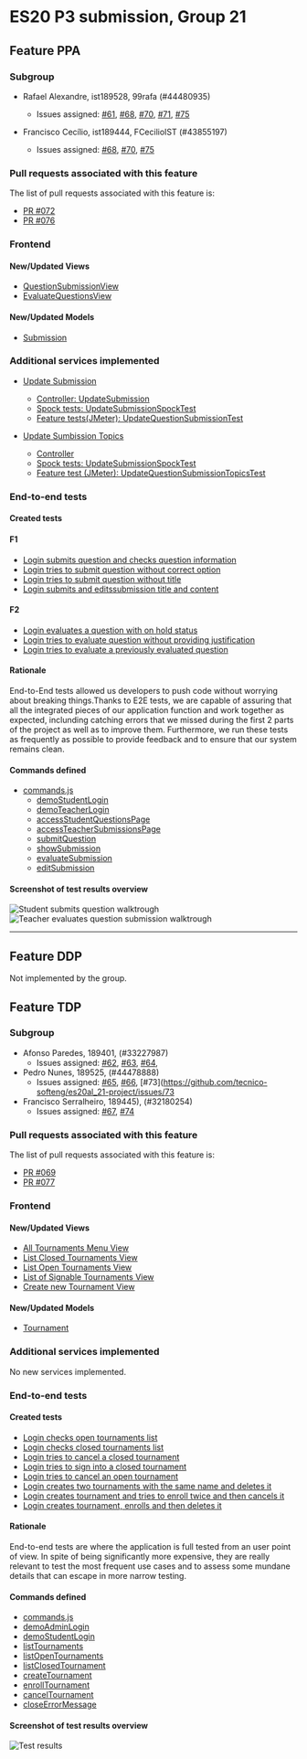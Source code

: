 # ES20 P3 submission, Group 21

## Feature PPA

### Subgroup

 - Rafael Alexandre, ist189528, 99rafa (#44480935)
   + Issues assigned: [#61](https://github.com/tecnico-softeng/es20al_21-project/issues/61), [#68](https://github.com/tecnico-softeng/es20al_21-project/issues/68), [#70](https://github.com/tecnico-softeng/es20al_21-project/issues/70), [#71](https://github.com/tecnico-softeng/es20al_21-project/issues/71), [#75](https://github.com/tecnico-softeng/es20al_21-project/issues/75)
 
 - Francisco Cecílio, ist189444, FCecilioIST (#43855197)
   + Issues assigned: [#68](https://github.com/tecnico-softeng/es20al_21-project/issues/68), [#70](https://github.com/tecnico-softeng/es20al_21-project/issues/70), [#75](https://github.com/tecnico-softeng/es20al_21-project/issues/75)

### Pull requests associated with this feature

The list of pull requests associated with this feature is:

 - [PR #072](https://github.com/tecnico-softeng/es20al_21-project/pull/72)
 - [PR #076](https://github.com/tecnico-softeng/es20al_21-project/pull/76)



### Frontend

#### New/Updated Views

 - [QuestionSubmissionView](https://github.com/tecnico-softeng/es20al_21-project/blob/develop/frontend/src/views/student/questions/QuestionSubmissionView.vue)
 - [EvaluateQuestionsView](https://github.com/tecnico-softeng/es20al_21-project/blob/develop/frontend/src/views/teacher/StudentQuestions/EvaluateQuestionsView.vue)

#### New/Updated Models

 - [Submission](https://github.com/tecnico-softeng/es20al_21-project/blob/develop/frontend/src/models/management/Submission.ts)

### Additional services implemented

 - [Update Submission](https://github.com/tecnico-softeng/es20al_21-project/blob/develop/backend/src/main/java/pt/ulisboa/tecnico/socialsoftware/tutor/questionsByStudent/QuestionsByStudentService.java#L210)
    + [Controller: UpdateSubmission](https://github.com/tecnico-softeng/es20al_21-project/blob/develop/backend/src/main/java/pt/ulisboa/tecnico/socialsoftware/tutor/questionsByStudent/api/QuestionsByStudentController.java#L153)
    + [Spock tests: UpdateSubmissionSpockTest](https://github.com/tecnico-softeng/es20al_21-project/blob/develop/backend/src/test/groovy/pt/ulisboa/tecnico/socialsoftware/tutor/questionsByStudent/service/UpdateSubmissionSpockTest.groovy)
    + [Feature tests(JMeter): UpdateQuestionSubmissionTest](https://github.com/tecnico-softeng/es20al_21-project/blob/develop/backend/jmeter/questionbystudent/updateQuestionSubmissionTest.jmx)

 - [Update Sumbission Topics](https://github.com/tecnico-softeng/es20al_21-project/blob/develop/backend/src/main/java/pt/ulisboa/tecnico/socialsoftware/tutor/questionsByStudent/QuestionsByStudentService.java#L175)
    + [Controller](https://github.com/tecnico-softeng/es20al_21-project/blob/develop/backend/src/main/java/pt/ulisboa/tecnico/socialsoftware/tutor/questionsByStudent/api/QuestionsByStudentController.java#L105)
    + [Spock tests: UpdateSubmissionSpockTest](https://github.com/tecnico-softeng/es20al_21-project/blob/develop/backend/src/test/groovy/pt/ulisboa/tecnico/socialsoftware/tutor/questionsByStudent/service/UpdateSubmissionTopicsSpockTest.groovy)
    + [Feature test (JMeter): UpdateQuestionSubmissionTopicsTest](https://github.com/tecnico-softeng/es20al_21-project/blob/develop/backend/jmeter/questionbystudent/updateQuestionSubmissionTopicsTest.jmx)


### End-to-end tests

#### Created tests

#### F1

 - [Login submits question and checks question information](https://github.com/tecnico-softeng/es20al_21-project/blob/develop/frontend/cypress/integration/student/questions/studentSubmitsQuestions.js#L11)
 - [Login tries to submit question without correct option](https://github.com/tecnico-softeng/es20al_21-project/blob/develop/frontend/cypress/integration/student/questions/studentSubmitsQuestions.js#L19)
 - [Login tries to submit question without title](https://github.com/tecnico-softeng/es20al_21-project/blob/develop/frontend/cypress/integration/student/questions/studentSubmitsQuestions.js#L28)
 - [Login submits and editssubmission title and content](https://github.com/tecnico-softeng/es20al_21-project/blob/develop/frontend/cypress/integration/student/questions/studentSubmitsQuestions.js#L37)

#### F2

 - [Login evaluates a question with on hold status](https://github.com/tecnico-softeng/es20al_21-project/blob/develop/frontend/cypress/integration/teacher/questions/teacherEvaluatesSubmissions.js#L19)
 - [Login tries to evaluate question without providing justification](https://github.com/tecnico-softeng/es20al_21-project/blob/develop/frontend/cypress/integration/teacher/questions/teacherEvaluatesSubmissions.js#L24)
 - [Login tries to evaluate a previously evaluated question](https://github.com/tecnico-softeng/es20al_21-project/blob/develop/frontend/cypress/integration/teacher/questions/teacherEvaluatesSubmissions.js#L33)

#### Rationale

End-to-End tests allowed us developers to push code without worrying about breaking things.Thanks to E2E tests, we are capable of assuring that all the integrated pieces of our application function and work together as expected, inclunding catching errors that we missed during the first 2 parts of the project as well as to improve them. Furthermore, we run these tests as frequently as possible to provide feedback and to ensure that our system remains clean.

#### Commands defined

 - [commands.js](https://github.com/tecnico-softeng/es20al_21-project/blob/develop/frontend/cypress/support/commands.js)
    - [demoStudentLogin](https://github.com/tecnico-softeng/es20al_21-project/blob/develop/frontend/cypress/support/commands.js#L34)
    - [demoTeacherLogin](https://github.com/tecnico-softeng/es20al_21-project/blob/develop/frontend/cypress/support/commands.js#L40)
    - [accessStudentQuestionsPage](https://github.com/tecnico-softeng/es20al_21-project/blob/develop/frontend/cypress/support/commands.js#L138)
    - [accessTeacherSubmissionsPage](https://github.com/tecnico-softeng/es20al_21-project/blob/develop/frontend/cypress/support/commands.js#L143)
    - [submitQuestion](https://github.com/tecnico-softeng/es20al_21-project/blob/develop/frontend/cypress/support/commands.js#L147)
    - [showSubmission](https://github.com/tecnico-softeng/es20al_21-project/blob/develop/frontend/cypress/support/commands.js#L178)
    - [evaluateSubmission](https://github.com/tecnico-softeng/es20al_21-project/blob/develop/frontend/cypress/support/commands.js#L190)
    - [editSubmission](https://github.com/tecnico-softeng/es20al_21-project/blob/develop/frontend/cypress/support/commands.js#L160)
    

#### Screenshot of test results overview

![Student submits question walktrough](http://web.tecnico.ulisboa.pt/ist189528/studentWalkthroughPrint.png )
![Teacher evaluates question submission walktrough](http://web.tecnico.ulisboa.pt/ist189528/teacherWalkthroughPrint.png )


---

## Feature DDP
Not implemented by the group.

## Feature TDP

### Subgroup

 - Afonso Paredes, 189401, (#33227987)
   + Issues assigned: [#62](https://github.com/tecnico-softeng/es20al_21-project/issues/62), [#63](https://github.com/tecnico-softeng/es20al_21-project/issues/63), [#64](https://github.com/tecnico-softeng/es20al_21-project/issues/64), 
 - Pedro Nunes, 189525, (#44478888)
   + Issues assigned: [#65](https://github.com/tecnico-softeng/es20al_21-project/issues/65), [#66](https://github.com/tecnico-softeng/es20al_21-project/issues/66), [#73](https://github.com/tecnico-softeng/es20al_21-project/issues/73
 - Francisco Serralheiro, 189445), (#32180254)
   + Issues assigned: [#67](https://github.com/tecnico-softeng/es20al_21-project/issues/67), [#74](https://github.com/tecnico-softeng/es20al_21-project/issues/74)

### Pull requests associated with this feature

The list of pull requests associated with this feature is:

 - [PR #069](https://github.com/tecnico-softeng/es20al_21-project/pull/69)
 - [PR #077](https://github.com/tecnico-softeng/es20al_21-project/pull/77)

### Frontend

#### New/Updated Views

 - [All Tournaments Menu View](https://github.com/tecnico-softeng/es20al_21-project/blob/5e6cc5a779eace87c661822dee2a79742671f56d/frontend/src/views/student/tournaments/AllTournamentsView.vue)
 - [List Closed Tournaments View](https://github.com/tecnico-softeng/es20al_21-project/blob/5e6cc5a779eace87c661822dee2a79742671f56d/frontend/src/views/student/tournaments/ClosedTournamentsView.vue)
 - [List Open Tournaments View](https://github.com/tecnico-softeng/es20al_21-project/blob/5e6cc5a779eace87c661822dee2a79742671f56d/frontend/src/views/student/tournaments/OpenTournamentsView.vue)
 - [List of Signable Tournaments View](https://github.com/tecnico-softeng/es20al_21-project/blob/5e6cc5a779eace87c661822dee2a79742671f56d/frontend/src/views/student/tournaments/SignableTournamentsView.vue)
 - [Create new Tournament View](https://github.com/tecnico-softeng/es20al_21-project/blob/5e6cc5a779eace87c661822dee2a79742671f56d/frontend/src/views/student/tournaments/CreateTournamentsView.vue)


#### New/Updated Models

 - [Tournament](https://github.com/tecnico-softeng/es20al_21-project/blob/5e6cc5a779eace87c661822dee2a79742671f56d/frontend/src/models/management/Tournament.ts)

### Additional services implemented

No new services implemented.

### End-to-end tests

#### Created tests

 - [Login checks open tournaments list](https://github.com/tecnico-softeng/es20al_21-project/blob/develop/frontend/cypress/integration/student/tournamentTest.js#L11)
 - [Login checks closed tournaments list](https://github.com/tecnico-softeng/es20al_21-project/blob/develop/frontend/cypress/integration/student/tournamentTest.js#L44)
 - [Login tries to cancel a closed tournament](https://github.com/tecnico-softeng/es20al_21-project/blob/develop/frontend/cypress/integration/student/tournamentTest.js#L62)
 - [Login tries to sign into a closed tournament](https://github.com/tecnico-softeng/es20al_21-project/blob/develop/frontend/cypress/integration/student/tournamentTest.js#L68)
 - [Login tries to cancel an open tournament](https://github.com/tecnico-softeng/es20al_21-project/blob/develop/frontend/cypress/integration/student/tournamentTest.js#L74)
 - [Login creates two tournaments with the same name and deletes it](https://github.com/tecnico-softeng/es20al_21-project/blob/develop/frontend/cypress/integration/student/tournamentTest.js#L81)
 - [Login creates tournament and tries to enroll twice and then cancels it](https://github.com/tecnico-softeng/es20al_21-project/blob/develop/frontend/cypress/integration/student/tournamentTest.js#L102)
 - [Login creates tournament, enrolls and then deletes it](https://github.com/tecnico-softeng/es20al_21-project/blob/develop/frontend/cypress/integration/student/tournamentTest.js#L120)

#### Rationale
End-to-end tests are where the application is full tested from an user point of view. In spite of being significantly more expensive, they are really relevant to test the most frequent use cases and to assess some mundane details that can escape in more narrow testing. 

#### Commands defined

   - [commands.js](https://github.com/tecnico-softeng/es20al_21-project/blob/develop/frontend/cypress/support/commands.js)
   - [demoAdminLogin](https://github.com/tecnico-softeng/es20al_21-project/blob/develop/frontend/cypress/support/commands.js#L27)
   - [demoStudentLogin](https://github.com/tecnico-softeng/es20al_21-project/blob/develop/frontend/cypress/support/commands.js#L34)
   - [listTournaments](https://github.com/tecnico-softeng/es20al_21-project/blob/develop/frontend/cypress/support/commands.js#L55)
   - [listOpenTournaments](https://github.com/tecnico-softeng/es20al_21-project/blob/develop/frontend/cypress/support/commands.js#L60)
   - [listClosedTournament](https://github.com/tecnico-softeng/es20al_21-project/blob/develop/frontend/cypress/support/commands.js#L65)
   - [createTournament](https://github.com/tecnico-softeng/es20al_21-project/blob/develop/frontend/cypress/support/commands.js#L71)
   - [enrollTournament](https://github.com/tecnico-softeng/es20al_21-project/blob/develop/frontend/cypress/support/commands.js#L86)
   - [cancelTournament](https://github.com/tecnico-softeng/es20al_21-project/blob/develop/frontend/cypress/support/commands.js#L96)
   - [closeErrorMessage](https://github.com/tecnico-softeng/es20al_21-project/blob/develop/frontend/cypress/support/commands.js#L107)

#### Screenshot of test results overview

![Test results](https://media.discordapp.net/attachments/691667741656219698/701596319248023643/unknown.png)
